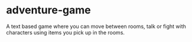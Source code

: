 # adventure-game
A text based game where you can move between rooms, talk or fight with characters using items you pick up in the rooms.
